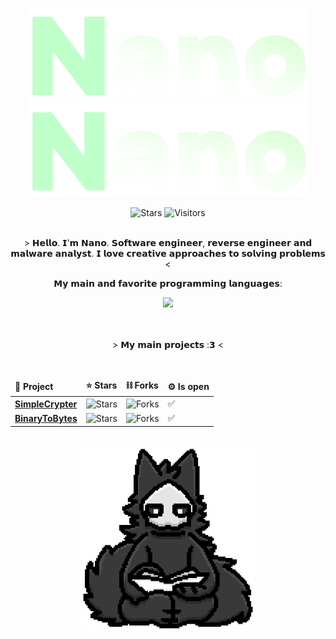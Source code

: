 <p align="center">
  <img alt="btb-logo" src="./Images/logo.png#gh-dark-mode-only" width="450" />
   <img alt="btb-logo" src="./Images/logo.png#gh-light-mode-only" width="450" />
</p>

<div align=center style="background-color: transparent;">
	<img alt="Stars" src="https://img.shields.io/github/stars/bytenano?label=stars"/>
	<img alt="Visitors" src="https://visitor-badge.laobi.icu/badge?page_id=bytenano"/>
</div>

<br />

<p align="center">
> 𝗛𝗲𝗹𝗹𝗼. 𝗜'𝗺 𝗡𝗮𝗻𝗼. 𝗦𝗼𝗳𝘁𝘄𝗮𝗿𝗲 𝗲𝗻𝗴𝗶𝗻𝗲𝗲𝗿, 𝗿𝗲𝘃𝗲𝗿𝘀𝗲 𝗲𝗻𝗴𝗶𝗻𝗲𝗲𝗿 𝗮𝗻𝗱 𝗺𝗮𝗹𝘄𝗮𝗿𝗲 𝗮𝗻𝗮𝗹𝘆𝘀𝘁. 𝗜 𝗹𝗼𝘃𝗲 𝗰𝗿𝗲𝗮𝘁𝗶𝘃𝗲 𝗮𝗽𝗽𝗿𝗼𝗮𝗰𝗵𝗲𝘀 𝘁𝗼 𝘀𝗼𝗹𝘃𝗶𝗻𝗴 𝗽𝗿𝗼𝗯𝗹𝗲𝗺𝘀 <
</p>

<p align="center">
𝗠𝘆 𝗺𝗮𝗶𝗻 𝗮𝗻𝗱 𝗳𝗮𝘃𝗼𝗿𝗶𝘁𝗲 𝗽𝗿𝗼𝗴𝗿𝗮𝗺𝗺𝗶𝗻𝗴 𝗹𝗮𝗻𝗴𝘂𝗮𝗴𝗲𝘀:
</p>

<div align=center style="background-color: transparent;">
	<img src="https://skillicons.dev/icons?i=cs,cpp,c,python"/>
</div>

<br />
<br />

<p align="center">
> 𝗠𝘆 𝗺𝗮𝗶𝗻 𝗽𝗿𝗼𝗷𝗲𝗰𝘁𝘀 :𝟯 <
</p>

<br />

<div align="center">
<table>
  <thead>
    <tr border: none;>
      <td><b>💾 Project</b></td>
      <td><b>⭐ Stars</b></td>
      <td><b>⛓ Forks</b></td>
      <td><b>⚙️ Is open</b></td>
    </tr>
  </thead>
  <tbody>
    <tr>
      <td><a href="https://github.com/bytenano/SimpleCrypter"><b>SimpleCrypter</b></a></td>
      <td><img alt="Stars" src="https://img.shields.io/github/stars/bytenano/SimpleCrypter?style=flat-square&labelColor=343b41"></td>
      <td><img alt="Forks" src="https://img.shields.io/github/forks/bytenano/SimpleCrypter?style=flat-square&labelColor=343b41"></td>
      <td>✅</td>
    </tr>
    <tr>
      <td><a href="https://github.com/bytenano/BinaryToBytes-B2B"><b>BinaryToBytes</b></a></td>
      <td><img alt="Stars" src="https://img.shields.io/github/stars/bytenano/BinaryToBytes-B2B?style=flat-square&labelColor=343b41"></td>
      <td><img alt="Forks" src="https://img.shields.io/github/forks/bytenano/BinaryToBytes-B2B?style=flat-square&labelColor=343b41"></td>
      <td>✅</td>
    </tr>
</tbody>
</table>
</div>
</p>

<br />

<div align="center">
<img src="https://github.com/bytenano/bytenano/blob/main/Images/puro.gif" alt="" width="280">
</div>
